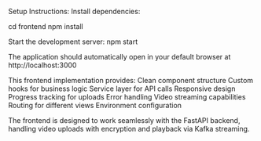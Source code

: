 Setup Instructions:
Install dependencies:

cd frontend
npm install








Start the development server:
npm start








The application should automatically open in your default browser at http://localhost:3000

This frontend implementation provides:
Clean component structure
Custom hooks for business logic
Service layer for API calls
Responsive design
Progress tracking for uploads
Error handling
Video streaming capabilities
Routing for different views
Environment configuration

The frontend is designed to work seamlessly with the FastAPI backend, handling video uploads with encryption and playback via Kafka streaming.

